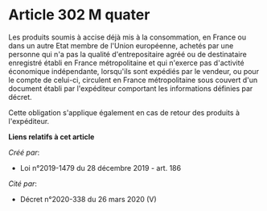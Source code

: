 # Article 302 M quater

Les produits soumis à accise déjà mis à la consommation, en France ou dans un autre Etat membre de l'Union européenne,
achetés par une personne qui n'a pas la qualité d'entrepositaire agréé ou de destinataire enregistré établi en France
métropolitaine et qui n'exerce pas d'activité économique indépendante, lorsqu'ils sont expédiés par le vendeur, ou pour le
compte de celui-ci, circulent en France métropolitaine sous couvert d'un document établi par l'expéditeur comportant les
informations définies par décret.

Cette obligation s'applique également en cas de retour des produits à l'expéditeur.

**Liens relatifs à cet article**

_Créé par_:

  - Loi n°2019-1479 du 28 décembre 2019 - art. 186

_Cité par_:

  - Décret n°2020-338 du 26 mars 2020 (V)
